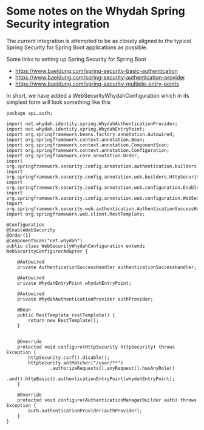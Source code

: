 Some notes on the Whydah Spring Security integration
====================================================

The current integration is attempted to be as closely aligned to the typical Spring Security for Spring Boot applications as possible.

Some links to setting up Spring Security for Spring Boot

 * https://www.baeldung.com/spring-security-basic-authentication
 * https://www.baeldung.com/spring-security-authentication-provider
 * https://www.baeldung.com/spring-security-multiple-entry-points
 
 In short, we have added a WebSecurityWhydahConfiguration which in its simplest form will look something like this
 
 ````
 package api.auth;
 
 import net.whydah.identity.spring.WhydahAuthenticationProvider;
 import net.whydah.identity.spring.WhydahEntryPoint;
 import org.springframework.beans.factory.annotation.Autowired;
 import org.springframework.context.annotation.Bean;
 import org.springframework.context.annotation.ComponentScan;
 import org.springframework.context.annotation.Configuration;
 import org.springframework.core.annotation.Order;
 import org.springframework.security.config.annotation.authentication.builders.AuthenticationManagerBuilder;
 import org.springframework.security.config.annotation.web.builders.HttpSecurity;
 import org.springframework.security.config.annotation.web.configuration.EnableWebSecurity;
 import org.springframework.security.config.annotation.web.configuration.WebSecurityConfigurerAdapter;
 import org.springframework.security.web.authentication.AuthenticationSuccessHandler;
 import org.springframework.web.client.RestTemplate;
 
 @Configuration
 @EnableWebSecurity
 @Order(1)
 @ComponentScan("net.whydah")
 public class WebSecurityWhydahConfiguration extends WebSecurityConfigurerAdapter {
 
     @Autowired
     private AuthenticationSuccessHandler authenticationSuccessHandler;
 
     @Autowired
     private WhydahEntryPoint whydahEntryPoint;
 
     @Autowired
     private WhydahAuthenticationProvider authProvider;
 
     @Bean
     public RestTemplate restTemplate() {
         return new RestTemplate();
     }
 
 
     @Override
     protected void configure(HttpSecurity httpSecurity) throws Exception {
         httpSecurity.csrf().disable();
         httpSecurity.antMatcher("/user/**")
                 .authorizeRequests().anyRequest().hasAnyRole()
                 .and().httpBasic().authenticationEntryPoint(whydahEntryPoint);
     }
 
     @Override
     protected void configure(AuthenticationManagerBuilder auth) throws Exception {
         auth.authenticationProvider(authProvider);
     }
 }
 ````
  